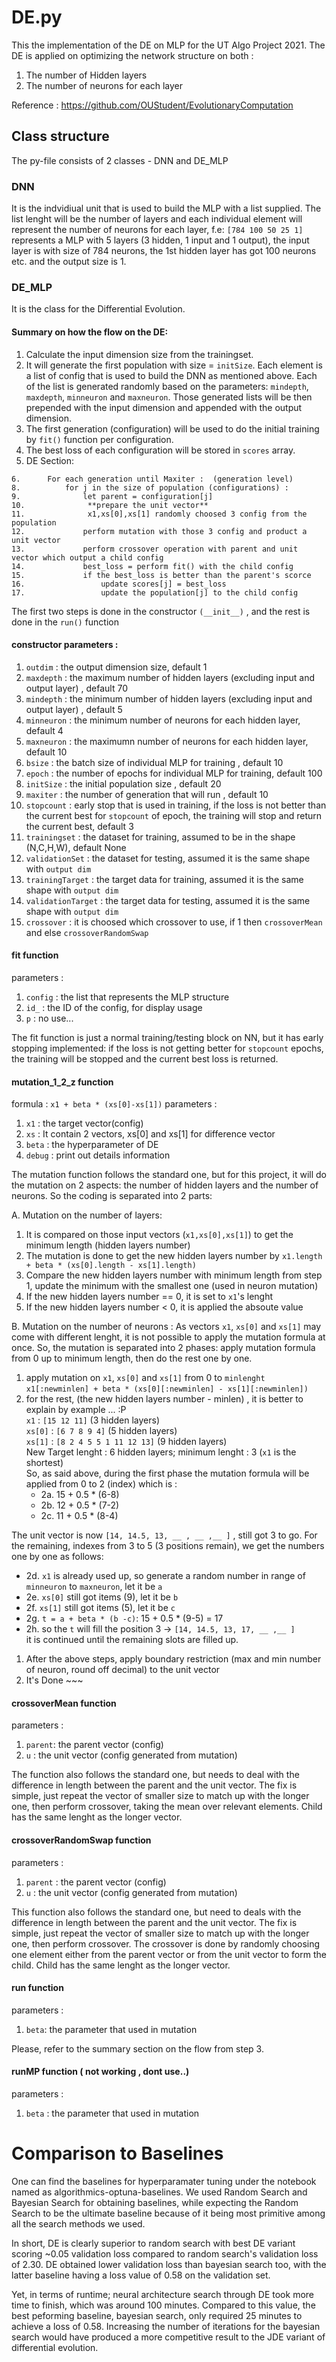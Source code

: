 # DE.py
This the implementation of the DE on MLP for the UT Algo Project 2021. The DE is applied on optimizing the network structure on both : 

1. The number of Hidden layers
2. The number of neurons for each layer

Reference : https://github.com/OUStudent/EvolutionaryComputation

## Class structure
The py-file consists of 2 classes - DNN and DE_MLP

### DNN 
It is the indvidiual unit that is used to build the MLP with a list supplied. The list lenght will be the number of layers and each individual element will represent the number of neurons for each layer, f.e:
`[784 100 50 25 1]` represents a MLP with 5 layers (3 hidden, 1 input and 1 output), the input layer is with size of 784 neurons, the 1st hidden layer has got 100 neurons etc. and the output size is 1.

### DE_MLP
It is the class for the Differential Evolution.
#### Summary on how the flow on the DE: 
1. Calculate the input dimension size from the trainingset.
2. It will generate the first population with size = `initSize`. Each element is a list of config that is used to build the DNN as mentioned above. Each of the list is generated randomly based on the parameters:  `mindepth`, `maxdepth`, `minneuron` and `maxneuron`. Those generated lists will be then prepended with the input dimension and appended with the output dimension.
3. The first generation (configuration) will be used to do the initial training by `fit()` function per configuration.
4. The best loss of each configuration will be stored in `scores` array.
5. DE Section: 
```
6.      For each generation until Maxiter :  (generation level)
8.          for j in the size of population (configurations) :
9.              let parent = configuration[j]
10.              **prepare the unit vector**
11.              x1,xs[0],xs[1] randomly choosed 3 config from the population
12.             perform mutation with those 3 config and product a unit vector
13.             perform crossover operation with parent and unit vector which output a child config
14.             best_loss = perform fit() with the child config
15.             if the best_loss is better than the parent's scorce
16.                 update scores[j] = best_loss
17.                 update the population[j] to the child config
```

The first two steps is done in the constructor `(__init__)` , and the rest is done in the `run()` function

#### constructor parameters : 
1. `outdim` : the output dimension size, default 1
2. `maxdepth` : the maximum number of hidden layers (excluding input and output layer) , default 70
3. `mindepth` : the minimum number of hidden layers (excluding input and output layer) , default 5
4. `minneuron` : the minimum number of neurons for each hidden layer, default 4
5. `maxneuron` : the maximumn number of neurons for each hidden layer, default 10
6. `bsize`     : the batch size of individual MLP for training , default 10
7. `epoch`     : the number of epochs for individual MLP for training, default 100
8. `initSize`  : the initial population size , default 20
9. `maxiter`   : the number of generation that will run , default 10
10. `stopcount` : early stop that is used in training, if the loss is not better than the current best for `stopcount` of epoch, the training will stop and return the current best, default 3
11. `trainingset` : the dataset for training, assumed to be in the shape (N,C,H,W), default None
12. `validationSet` : the dataset for testing, assumed it is the same shape with `output dim`
13. `trainingTarget` : the target data for training, assumed it is the same shape with `output dim`
14. `validationTarget` : the target data for testing, assumed it is the same shape with `output dim`
15. `crossover`        : it is choosed which crossover to use, if 1 then `crossoverMean` and else `crossoverRandomSwap`

#### fit function 
parameters : 
1. `config` : the list that represents the MLP structure
2. `id_`    : the ID of the config, for display usage
3. `p`      : no use...

The fit function is just a normal training/testing block on NN, but it has early stopping implemented: if the loss is not getting better for `stopcount` epochs, the training will be stopped and the current best loss is returned.

#### mutation_1_2_z function 

formula : `x1 + beta * (xs[0]-xs[1])`
parameters :
1. `x1` : the target vector(config)  
2. `xs` : It contain 2 vectors, xs[0] and xs[1] for difference vector
3. `beta` : the hyperparameter of DE 
4. `debug` : print out details information 

The mutation function follows the standard one, but for this project, it will do the mutation on 2 aspects: the number of hidden layers and the number of neurons. So the coding is separated into 2 parts:

A. Mutation on the number of layers:
1. It is compared on those input vectors (`x1,xs[0],xs[1]`) to get the minimum length (hidden layers number)
2. The mutation is done to get the new hidden layers number by `x1.length + beta * (xs[0].length - xs[1].length)`
3. Compare the new hidden layers number with minimum length from step 1, update the minimum with the smallest one (used in neuron mutation)
4. If the new hidden layers number == 0, it is set to `x1`'s lenght 
5. If the new hidden layers number < 0, it is applied the absoute value

B. Mutation on the number of neurons : 
As vectors `x1`, `xs[0]` and `xs[1]` may come with different lenght, it is not possible to apply the mutation formula at once. So, the mutation is separated into 2 phases: apply mutation formula from 0 up to minimum length, then do the rest one by one.
1. apply mutation on `x1`, `xs[0]` and `xs[1]` from 0 to `minlenght`
    `x1[:newminlen] + beta * (xs[0][:newminlen] - xs[1][:newminlen])`
2. for the rest, (the new hidden layers number - minlen) , it is better to explain by example ... :P  
                                      `x1`    : `[15 12 11]` (3 hidden layers) </br>
   `xs[0]` : `[6 7 8 9 4]` (5 hidden layers)</br>
   `xs[1]` : `[8 2 4 5 5 1 11 12 13]` (9 hidden layers)</br>
   New Target lenght :  6 hidden layers; minimum lenght : 3 (`x1` is the shortest) </br>
   So, as said above, during the first phase the mutation formula will be applied from 0 to 2 (index) which is :</br>
   - 2a. 15 + 0.5 * (6-8)</br>
   - 2b. 12 + 0.5 * (7-2)</br>
   - 2c. 11 + 0.5 * (8-4)</br>
  
The unit vector is now `[14, 14.5, 13, __ , __ ,__ ]` , still got 3 to go. For the remaining, indexes from 3 to 5 (3 positions remain), we get the numbers one by one as follows: </br>

   - 2d. `x1` is already used up, so generate a random number in range of `minneuron` to `maxneuron`, let it be `a` </br>
   - 2e. `xs[0]` still got items (9), let it be `b` </br>
   - 2f. `xs[1]` still got items (5), let it be `c` </br>
   - 2g. `t = a + beta * (b -c)`: 15 + 0.5 * (9-5) = 17</br>
   - 2h. so the `t` will fill the position 3 -> `[14, 14.5, 13, 17, __ ,__ ]`</br>
    it is continued until the remaining slots are filled up.</br>
1. After the above steps, apply boundary restriction (max and min number of neuron, round off decimal) to the unit vector
2. It's Done ~~~ 

####  crossoverMean function
parameters :
1. `parent`: the parent vector (config)
2. `u`      : the unit vector (config generated from mutation)

The function also follows the standard one, but needs to deal with the difference in length between the parent and the unit vector. The fix is simple, just repeat the vector of smaller size to match up with the longer one, then perform crossover, taking the mean over relevant elements. Child has the same lenght as the longer vector.

####  crossoverRandomSwap function
parameters :
1. `parent` : the parent vector (config)
2. `u`      : the unit vector (config generated from mutation)

This function also follows the standard one, but need to deals with the difference in length between the parent and the unit vector. The fix is simple, just repeat the vector of smaller size to match up with the longer one, then perform crossover.
The crossover is done by randomly choosing one element either from the parent vector or from the unit vector to form the child. Child has the same lenght as the longer vector.

####  run function
parameters :
1. `beta`: the parameter that used in mutation 

Please, refer to the summary section on the flow from step 3. 

####  runMP function ( not working , dont use..)
parameters :
1. `beta` : the parameter that used in mutation 

# Comparison to Baselines

One can find the baselines for hyperparamater tuning under the notebook named as algorithmics-optuna-baselines. We used Random Search and Bayesian Search for obtaining baselines, while expecting the Random Search to be the ultimate baseline because of it being most primitive among all the search methods we used.

In short, DE is clearly superior to random search with best DE variant scoring ~0.05 validation loss compared to random search's validation loss of 2.30. DE obtained lower validation loss than bayesian search too, with the latter baseline having a loss value of 0.58 on the validation set. 

Yet, in terms of runtime; neural architecture search through DE took more time to finish, which was around 100 minutes. Compared to this value, the best peforming  baseline, bayesian search, only required 25 minutes to achieve a loss of 0.58. Increasing the number of iterations for the bayesian search would have produced a more competitive result to the JDE variant of differential evolution.
